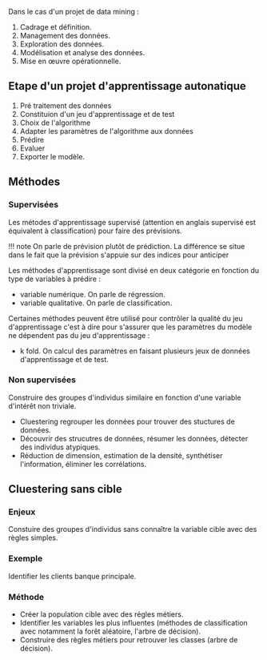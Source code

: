Dans le cas d'un projet de data mining :

1. Cadrage et définition.
2. Management des données.
3. Exploration des données.
4. Modélisation et analyse des données.
5. Mise en œuvre opérationnelle.

## Etape d'un projet d'apprentissage autonatique

1. Pré traitement des données
2. Constituion d'un jeu d'apprentissage et de test
3. Choix de l'algorithme
4. Adapter les paramètres de l'algorithme aux données
5. Prédire
6. Evaluer
7. Exporter le modèle.

## Méthodes

### Supervisées

Les métodes d'apprentissage supervisé (attention en anglais supervisé est équivalent à classification) pour faire des prévisions.

!!! note
    On parle de prévision plutôt de prédiction. La différence se situe dans le fait que la prévision s'appuie sur des indices pour anticiper 

Les méthodes d'apprentissage sont divisé en deux catégorie en fonction du type de variables à prédire :

* variable numérique. On parle de régression.
* variable qualitative. On parle de classification.

Certaines méthodes peuvent être utilisé pour contrôler la qualité du jeu d'apprentissage c'est à dire pour s'assurer que les paramètres du modèle ne dépendent pas du jeu d'apprentissage :

* k fold. On calcul des paramètres en faisant plusieurs jeux de données d'apprentissage et de test.

### Non supervisées

Construire des groupes d'individus similaire en fonction d'une variable d'intérêt non triviale.

* Cluestering regrouper les données pour trouver des stuctures de données.
* Découvrir des strucutres de données, résumer les données, détecter des individus atypiques.
* Réduction de dimension, estimation de la densité, synthétiser l'information, éliminer les corrélations.

## Cluestering sans cible

### Enjeux 

Constuire des groupes d'individus sans connaître la variable cible avec des règles simples.

### Exemple 

Identifier les clients banque principale.

### Méthode

* Créer la population cible avec des régles métiers.
* Identifier les variables les plus influentes (méthodes de classification avec notamment la forêt aléatoire, l'arbre de décision).
* Construire des règles métiers pour retrouver les classes (arbre de décision).
